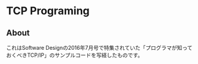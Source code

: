 # TCP Programing

## About

これはSoftware Designの2016年7月号で特集されていた「プログラマが知っておくべきTCP/IP」のサンプルコードを写経したものです。